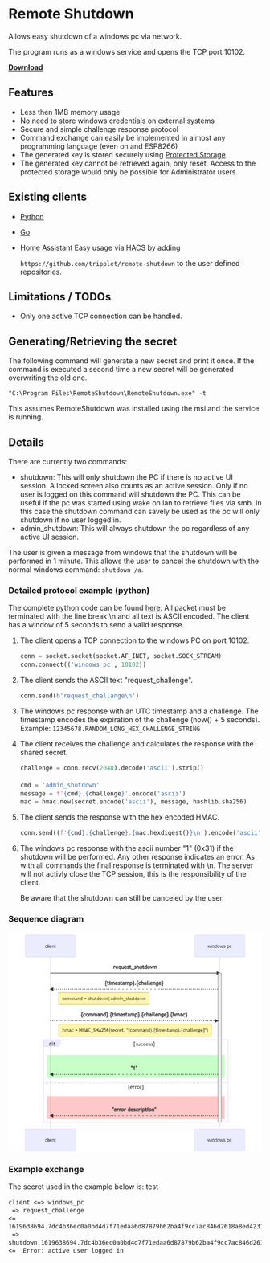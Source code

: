 # Remote Shutdown

Allows easy shutdown of a windows pc via network.

The program runs as a windows service and opens the TCP port 10102.

**[Download](https://github.com/tripplet/remote-shutdown/releases)**

## Features

- Less then 1MB memory usage
- No need to store windows credentials on external systems
- Secure and simple challenge response protocol
- Command exchange can easily be implemented in almost any programming language (even on and ESP8266)
- The generated key is stored securely using [Protected Storage](https://docs.microsoft.com/en-us/windows/win32/devnotes/pstore).
- The generated key cannot be retrieved again, only reset.
  Access to the protected storage would only be possible for Administrator users.


## Existing clients

- [Python](clients/python)
- [Go](clients/go)
- [Home Assistant](custom_components/remote_shutdown)
  Easy usage via [HACS](https://hacs.xyz/) by adding

  `https://github.com/tripplet/remote-shutdown` to the user defined repositories.

## Limitations / TODOs

- Only one active TCP connection can be handled.

## Generating/Retrieving the secret

The following command will generate a new secret and print it once.
If the command is executed a second time a new secret will be generated overwriting the old one.

    "C:\Program Files\RemoteShutdown\RemoteShutdown.exe" -t

This assumes RemoteShutdown was installed using the msi and the service is running.


## Details

There are currently two commands:

- shutdown: This will only shutdown the PC if there is no active UI session.
  A locked screen also counts as an active session.
  Only if no user is logged on this command will shutdown the PC.
  This can be useful if the pc was started using wake on lan to retrieve files via smb.
  In this case the shutdown command can savely be used as the pc will only shutdown if no 
  user logged in.
- admin_shutdown: This will always shutdown the pc regardless of any active UI session.

The user is given a message from windows that the shutdown will be performed in 1 minute.
This allows the user to cancel the shutdown with the normal windows command: `shutdown /a`.


### Detailed protocol example (python)

The complete python code can be found [here](clients/python).
All packet must be terminated with the line break \n and all text is ASCII encoded.
The client has a window of 5 seconds to send a valid response.

1. The client opens a TCP connection to the windows PC on port 10102.

    ```python
    conn = socket.socket(socket.AF_INET, socket.SOCK_STREAM)
    conn.connect(('windows pc', 10102))
    ```

2. The client sends the ASCII text "request_challenge".

    ```python
    conn.send(b'request_challange\n')
    ```

3. The windows pc response with an UTC timestamp and a challenge.
   The timestamp encodes the expiration of the challenge (now() + 5 seconds).
   Example: `12345678.RANDOM_LONG_HEX_CHALLENGE_STRING`

4. The client receives the challenge and calculates the response with the shared secret.

    ```python
    challenge = conn.recv(2048).decode('ascii').strip()

    cmd = 'admin_shutdown'
    message = f'{cmd}.{challenge}'.encode('ascii')
    mac = hmac.new(secret.encode('ascii'), message, hashlib.sha256)
    ```

5. The client sends the response with the hex encoded HMAC.

    ```python
    conn.send((f'{cmd}.{challenge}.{mac.hexdigest()}\n').encode('ascii'))
    ```

6. The windows pc response with the ascii number "1" (0x31) if the shutdown will be performed.
   Any other response indicates an error.
   As with all commands the final response is terminated with \n.
   The server will not activly close the TCP session, this is the responsibility of the client.
   
   Be aware that the shutdown can still be canceled by the user.


### Sequence diagram

![Sequence diagram](doc/sequence.png)


### Example exchange

The secret used in the example below is: test

    client <=> windows_pc
     => request_challenge
    <=  1619638694.7dc4b36ec0a0bd4d7f71edaa6d87879b62ba4f9cc7ac846d2618a8ed4231097f
     => shutdown.1619638694.7dc4b36ec0a0bd4d7f71edaa6d87879b62ba4f9cc7ac846d2618a8ed4231097f.eff9e46c45741c2efd581ce86b94cb1665cf298f61c55343d28b496b8cd74de9
    <=  Error: active user logged in
